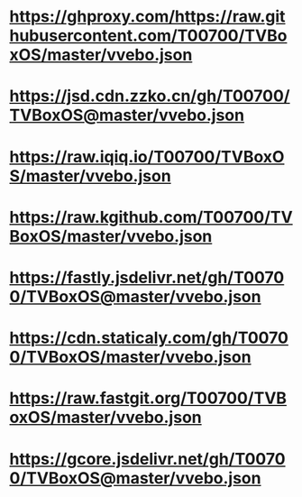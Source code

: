 # https://ghproxy.com/https://raw.githubusercontent.com/T00700/TVBoxOS/master/vvebo.json
# https://jsd.cdn.zzko.cn/gh/T00700/TVBoxOS@master/vvebo.json
# https://raw.iqiq.io/T00700/TVBoxOS/master/vvebo.json
# https://raw.kgithub.com/T00700/TVBoxOS/master/vvebo.json
# https://fastly.jsdelivr.net/gh/T00700/TVBoxOS@master/vvebo.json
# https://cdn.staticaly.com/gh/T00700/TVBoxOS/master/vvebo.json
# https://raw.fastgit.org/T00700/TVBoxOS/master/vvebo.json
# https://gcore.jsdelivr.net/gh/T00700/TVBoxOS@master/vvebo.json
